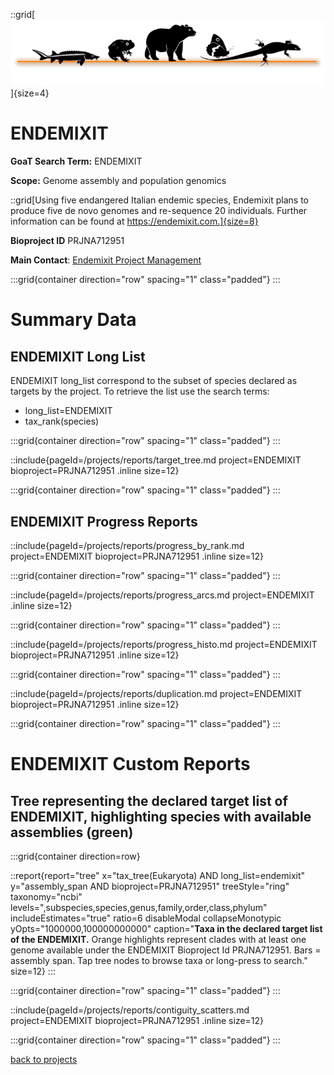 ::grid[![GoaT](/static/images/logo_ENDEMIXIT.png)]{size=4}

# ENDEMIXIT

**GoaT Search Term:** ENDEMIXIT

**Scope:** Genome assembly and population genomics

::grid[Using five endangered Italian endemic species, Endemixit plans to produce five de novo genomes and re-sequence 20 individuals. Further information can be found at https://endemixit.com.]{size=8}

**Bioproject ID** PRJNA712951

**Main Contact**: [Endemixit Project Management](https://endemixit.com/contact-2/)

:::grid{container direction="row" spacing="1" class="padded"}
:::

# Summary Data

## ENDEMIXIT Long List

ENDEMIXIT long_list correspond to the subset of species declared as targets by the project. To retrieve the list use the search terms:

- long_list=ENDEMIXIT
- tax_rank(species)

:::grid{container direction="row" spacing="1" class="padded"}
:::

::include{pageId=/projects/reports/target_tree.md project=ENDEMIXIT bioproject=PRJNA712951 .inline size=12}

:::grid{container direction="row" spacing="1" class="padded"}
:::

## ENDEMIXIT Progress Reports

::include{pageId=/projects/reports/progress_by_rank.md project=ENDEMIXIT bioproject=PRJNA712951 .inline size=12}

:::grid{container direction="row" spacing="1" class="padded"}
:::

::include{pageId=/projects/reports/progress_arcs.md project=ENDEMIXIT .inline size=12}

:::grid{container direction="row" spacing="1" class="padded"}
:::

::include{pageId=/projects/reports/progress_histo.md project=ENDEMIXIT bioproject=PRJNA712951 .inline size=12}

:::grid{container direction="row" spacing="1" class="padded"}
:::

::include{pageId=/projects/reports/duplication.md project=ENDEMIXIT bioproject=PRJNA712951 .inline size=12}

:::grid{container direction="row" spacing="1" class="padded"}
:::

# ENDEMIXIT Custom Reports

## Tree representing the declared target list of ENDEMIXIT, highlighting species with available assemblies (green)

:::grid{container direction=row}

::report{report="tree" x="tax_tree(Eukaryota) AND long_list=endemixit" y="assembly_span AND bioproject=PRJNA712951" treeStyle="ring" taxonomy="ncbi" levels=",subspecies,species,genus,family,order,class,phylum" includeEstimates="true" ratio=6 disableModal collapseMonotypic yOpts="1000000,100000000000" caption="**Taxa in the declared target list of the ENDEMIXIT.** Orange highlights represent clades with at least one genome available under the ENDEMIXIT Bioproject Id PRJNA712951. Bars = assembly span. Tap tree nodes to browse taxa or long-press to search." size=12}
:::

:::grid{container direction="row" spacing="1" class="padded"}
:::

::include{pageId=/projects/reports/contiguity_scatters.md project=ENDEMIXIT bioproject=PRJNA712951 .inline size=12}

:::grid{container direction="row" spacing="1" class="padded"}
:::

[back to projects](/projects)
